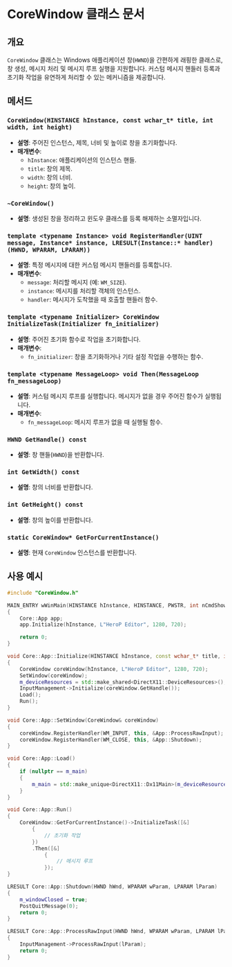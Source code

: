 # CoreWindow 클래스 문서

## 개요

`CoreWindow` 클래스는 Windows 애플리케이션 창(`HWND`)을 간편하게 래핑한 클래스로, 창 생성, 메시지 처리 및 메시지 루프 실행을 지원합니다. 커스텀 메시지 핸들러 등록과 초기화 작업을 유연하게 처리할 수 있는 메커니즘을 제공합니다.

## 메서드

### `CoreWindow(HINSTANCE hInstance, const wchar_t* title, int width, int height)`
- **설명**: 주어진 인스턴스, 제목, 너비 및 높이로 창을 초기화합니다.
- **매개변수**:
  - `hInstance`: 애플리케이션의 인스턴스 핸들.
  - `title`: 창의 제목.
  - `width`: 창의 너비.
  - `height`: 창의 높이.

### `~CoreWindow()`
- **설명**: 생성된 창을 정리하고 윈도우 클래스를 등록 해제하는 소멸자입니다.

### `template <typename Instance> void RegisterHandler(UINT message, Instance* instance, LRESULT(Instance::* handler)(HWND, WPARAM, LPARAM))`
- **설명**: 특정 메시지에 대한 커스텀 메시지 핸들러를 등록합니다.
- **매개변수**:
  - `message`: 처리할 메시지 (예: `WM_SIZE`).
  - `instance`: 메시지를 처리할 객체의 인스턴스.
  - `handler`: 메시지가 도착했을 때 호출할 핸들러 함수.

### `template <typename Initializer> CoreWindow InitializeTask(Initializer fn_initializer)`
- **설명**: 주어진 초기화 함수로 작업을 초기화합니다.
- **매개변수**:
  - `fn_initializer`: 창을 초기화하거나 기타 설정 작업을 수행하는 함수.

### `template <typename MessageLoop> void Then(MessageLoop fn_messageLoop)`
- **설명**: 커스텀 메시지 루프를 실행합니다. 메시지가 없을 경우 주어진 함수가 실행됩니다.
- **매개변수**:
  - `fn_messageLoop`: 메시지 루프가 없을 때 실행될 함수.

### `HWND GetHandle() const`
- **설명**: 창 핸들(`HWND`)을 반환합니다.

### `int GetWidth() const`
- **설명**: 창의 너비를 반환합니다.

### `int GetHeight() const`
- **설명**: 창의 높이를 반환합니다.

### `static CoreWindow* GetForCurrentInstance()`
- **설명**: 현재 `CoreWindow` 인스턴스를 반환합니다.

## 사용 예시

```cpp
#include "CoreWindow.h"

MAIN_ENTRY wWinMain(HINSTANCE hInstance, HINSTANCE, PWSTR, int nCmdShow)
{
	Core::App app;
	app.Initialize(hInstance, L"HeroP Editor", 1280, 720);

	return 0;
}

void Core::App::Initialize(HINSTANCE hInstance, const wchar_t* title, int width, int height)
{
	CoreWindow coreWindow(hInstance, L"HeroP Editor", 1280, 720);
	SetWindow(coreWindow);
	m_deviceResources = std::make_shared<DirectX11::DeviceResources>();
	InputManagement->Initialize(coreWindow.GetHandle());
	Load();
	Run();
}

void Core::App::SetWindow(CoreWindow& coreWindow)
{
	coreWindow.RegisterHandler(WM_INPUT, this, &App::ProcessRawInput);
	coreWindow.RegisterHandler(WM_CLOSE, this, &App::Shutdown);
}

void Core::App::Load()
{
	if (nullptr == m_main)
	{
		m_main = std::make_unique<DirectX11::Dx11Main>(m_deviceResources);
	}
}

void Core::App::Run()
{
	CoreWindow::GetForCurrentInstance()->InitializeTask([&]
		{
			// 초기화 작업
		})
		.Then([&]
			{
				// 메시지 루프
			});
}

LRESULT Core::App::Shutdown(HWND hWnd, WPARAM wParam, LPARAM lParam)
{
	m_windowClosed = true;
	PostQuitMessage(0);
	return 0;
}

LRESULT Core::App::ProcessRawInput(HWND hWnd, WPARAM wParam, LPARAM lParam)
{
	InputManagement->ProcessRawInput(lParam);
	return 0;
}
